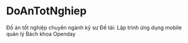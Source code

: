 # DoAnTotNghiep

Đồ án tốt nghiệp chuyên ngành kỹ sư
Đề tài: Lập trình ứng dụng mobile quản lý Bách khoa Openday